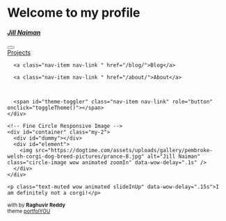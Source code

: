 # Welcome to my profile

<!DOCTYPE html>

<!--
  portfolYOU Jekyll theme by Youssef Raafat
  Free for personal and commercial use under the MIT license
  https://github.com/YoussefRaafatNasry/portfolYOU
-->

<html lang="en" class="h-100">

<head>

  
  
  

  

  <meta charset="utf-8">
  <meta http-equiv="X-UA-Compatible" content="IE=edge">
  <meta name="viewport" content="width=device-width, initial-scale=1">

  <meta property="og:type" content="website">
  <meta property="og:title" content="Jill Naiman">
  <meta property="og:description" content="I am definitely not a corgi!">
  <meta property="og:image" content="https://dogtime.com/assets/uploads/gallery/pembroke-welsh-corgi-dog-breed-pictures/prance-8.jpg">

  <title>Raghuvir Reddy</title>
  <meta name="description" content="I enjoy solving real-world problems with data.">

  <link rel="shortcut icon" type="image/x-icon" href="/assets/favicon.ico">

  <!-- Theme style -->
  <script src="/assets/js/theme.js"></script>

  <!-- Font Awesome CDN -->
  <link rel="stylesheet" href="https://use.fontawesome.com/releases/v5.10.0/css/all.css">

  <!-- Bootstrap CSS CDN -->
  <link rel="stylesheet" href="https://cdn.jsdelivr.net/npm/bootstrap@4.6.0/dist/css/bootstrap.min.css">

  <!-- Animate CSS CDN -->
  <link rel="stylesheet" href="https://cdnjs.cloudflare.com/ajax/libs/animate.css/3.7.0/animate.css">

  <!-- Custom CSS -->
  <link rel="stylesheet" href="/assets/css/style.css">

</head>

<body class="h-100 d-flex flex-column">

  <main class="flex-shrink-0 container mt-5">
    <nav class="navbar navbar-expand-lg navbar-themed">

  <a class="navbar-brand" href="/"><h5><b>Jill Naiman</b></h5></a>

  <button class="navbar-toggler" type="button" data-toggle="collapse" data-target="#navbarNavAltMarkup" aria-controls="navbarNavAltMarkup" aria-expanded="false" aria-label="Toggle navigation">
    <i class="fas fa-1x fa-bars text-themed"></i>
  </button>

  <div class="collapse navbar-collapse" id="navbarNavAltMarkup">
    <div class="navbar-nav ml-auto"><a class="nav-item nav-link " href="/projects/">Projects</a>

      <a class="nav-item nav-link " href="/blog/">Blog</a>

      <a class="nav-item nav-link " href="/about/">About</a>

      

      <span id="theme-toggler" class="nav-item nav-link" role="button" onclick="toggleTheme()"></span>
    </div>
  </div>

</nav>
    <div class="row justify-content-center align-items-center p-4">
  <div class="col-lg-4 col-md-6 text-center mt-4">

    <!-- Fine Circle Responsive Image -->
    <div id="container" class="my-2">
      <div id="dummy"></div>
      <div id="element">
        <img src="https://dogtime.com/assets/uploads/gallery/pembroke-welsh-corgi-dog-breed-pictures/prance-8.jpg" alt="Jill Naiman" class="circle-image wow animated zoomIn" data-wow-delay=".1s" />
      </div>
    </div>

    <p class="text-muted wow animated slideInUp" data-wow-delay=".15s">I am definitely not a corgi!</p>

  </div>
</div>

  </main>
  <footer class="mt-auto py-3 text-center">

  <small class="text-muted mb-2">
    <i class="fas fa-code"></i> with <i class="fas fa-heart"></i>
    by <strong>Raghuvir Reddy</strong>
  </small>

  <div class="container-fluid justify-content-center"><a class="social mx-1"  href="mailto:username@domain.com"
       style="color: #6c757d"
       onMouseOver="this.style.color='#db4437'"
       onMouseOut="this.style.color='#6c757d'">
      <i class="fas fa-envelope fa-1x"></i>
    </a><a class="social mx-1"  href="https://www.github.com/jnaiman"
       style="color: #6c757d"
       onMouseOver="this.style.color='#333333'"
       onMouseOut="this.style.color='#6c757d'">
      <i class="fab fa-github fa-1x"></i>
    </a><a class="social mx-1"  href="https://www.twitter.com/your_username"
       style="color: #6c757d"
       onMouseOver="this.style.color='#1da1f2'"
       onMouseOut="this.style.color='#6c757d'">
      <i class="fab fa-twitter fa-1x"></i>
    </a><a class="social mx-1"  href="https://www.youtube.com/your_channel_name"
       style="color: #6c757d"
       onMouseOver="this.style.color='#ff0000'"
       onMouseOut="this.style.color='#6c757d'">
      <i class="fab fa-youtube fa-1x"></i>
    </a>

</div><small id="attribution">
    theme <a href="https://github.com/YoussefRaafatNasry/portfolYOU">portfolYOU</a>
  </small>

</footer>




  
  <!-- GitHub Buttons -->
<script async defer src="https://buttons.github.io/buttons.js"></script>

<!-- jQuery CDN -->
<script src="https://ajax.googleapis.com/ajax/libs/jquery/3.3.1/jquery.min.js"></script>

<!-- Popper.js CDN -->
<script src="https://cdnjs.cloudflare.com/ajax/libs/popper.js/1.14.6/umd/popper.min.js"></script>

<!-- Bootstrap JS CDN -->
<script src="https://stackpath.bootstrapcdn.com/bootstrap/4.3.1/js/bootstrap.min.js"></script>

<!-- wow.js CDN & Activation -->
<script src="https://cdnjs.cloudflare.com/ajax/libs/wow/1.1.2/wow.js"></script>
<script> new WOW().init(); </script>

<!-- Initialize all tooltips -->
<script>
$(function () {
    $('[data-toggle="tooltip"]').tooltip()
})
</script>
</body>

</html>
